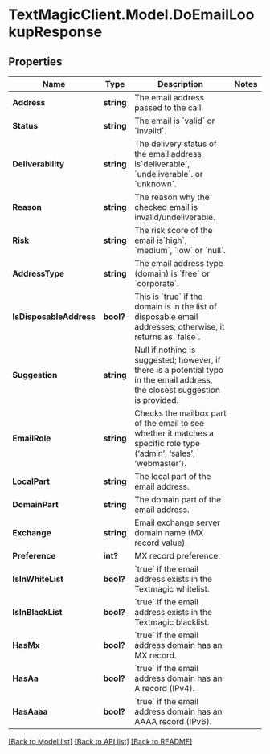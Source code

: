 # TextMagicClient.Model.DoEmailLookupResponse
## Properties

Name | Type | Description | Notes
------------ | ------------- | ------------- | -------------
**Address** | **string** | The email address passed to the call. | 
**Status** | **string** | The email is &#x60;valid&#x60; or &#x60;invalid&#x60;. | 
**Deliverability** | **string** | The delivery status of the email address is&#x60;deliverable&#x60;, &#x60;undeliverable&#x60;. or &#x60;unknown&#x60;. | 
**Reason** | **string** | The reason why the checked email is invalid/undeliverable. | 
**Risk** | **string** | The risk score of the email is&#x60;high&#x60;, &#x60;medium&#x60;, &#x60;low&#x60; or &#x60;null&#x60;. | 
**AddressType** | **string** | The email address type (domain) is &#x60;free&#x60; or &#x60;corporate&#x60;. | 
**IsDisposableAddress** | **bool?** | This is &#x60;true&#x60; if the domain is in the list of disposable email addresses; otherwise, it returns as &#x60;false&#x60;. | 
**Suggestion** | **string** | Null if nothing is suggested; however, if there is a potential typo in the email address, the closest suggestion is provided. | 
**EmailRole** | **string** | Checks the mailbox part of the email to see whether it matches a specific role type (‘admin’, ‘sales’, ‘webmaster’). | 
**LocalPart** | **string** | The local part of the email address. | 
**DomainPart** | **string** | The domain part of the email address. | 
**Exchange** | **string** | Email exchange server domain name (MX record value). | 
**Preference** | **int?** | MX record preference. | 
**IsInWhiteList** | **bool?** | &#x60;true&#x60; if the email address exists in the Textmagic whitelist.  | 
**IsInBlackList** | **bool?** | &#x60;true&#x60; if the email address exists in the Textmagic blacklist.  | 
**HasMx** | **bool?** | &#x60;true&#x60; if the email address domain has an MX record.  | 
**HasAa** | **bool?** | &#x60;true&#x60; if the email address domain has an A record (IPv4).  | 
**HasAaaa** | **bool?** | &#x60;true&#x60; if the email address domain has an AAAA record (IPv6).  | 

[[Back to Model list]](../README.md#documentation-for-models) [[Back to API list]](../README.md#documentation-for-api-endpoints) [[Back to README]](../README.md)

